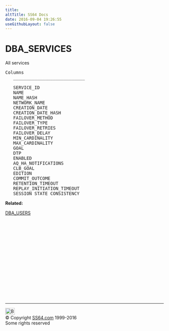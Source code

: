 ```yaml
---
title:
altTitle: SS64 Docs
date: 2016-09-04 19:26:55
useGithubLayout: false
---
```

<!-- #BeginLibraryItem "/Library/head_orad.lbi" --><!-- #EndLibraryItem --><h1>DBA_SERVICES</h1>
<p> All services</p> 
 
<pre>Columns
   ___________________________
 
   SERVICE_ID
   NAME
   NAME_HASH
   NETWORK_NAME
   CREATION_DATE
   CREATION_DATE_HASH
   FAILOVER_METHOD
   FAILOVER_TYPE
   FAILOVER_RETRIES
   FAILOVER_DELAY
   MIN_CARDINALITY
   MAX_CARDINALITY
   GOAL
   DTP
   ENABLED
   AQ_HA_NOTIFICATIONS
   CLB_GOAL
   EDITION
   COMMIT_OUTCOME
   RETENTION_TIMEOUT
   REPLAY_INITIATION_TIMEOUT
   SESSION_STATE_CONSISTENCY</pre>
<p><b>Related:</b></p>
<p><a href="DBA_USERS.html">DBA_USERS</a></p><!-- #BeginLibraryItem "/Library/foot_orad.lbi" --><p>
<!-- oracle-footer -->
<ins class="adsbygoogle" style="display:inline-block;width:300px;height:250px" data-ad-client="ca-pub-6140977852749469" data-ad-slot="4275490898"></ins>
<script>
(adsbygoogle = window.adsbygoogle || []).push({});
</script></p>
<hr>
<div id="bl" class="footer"><a href="DBA_SERVICES.html#"><img src="../images/top.png" width="30" height="22" alt="Back to the Top"></a></div>
<div id="br" class="footer, tagline">© Copyright <a href="http://ss64.com/">SS64.com</a> 1999-2016<br>
Some rights reserved</div>
<!-- #EndLibraryItem -->

